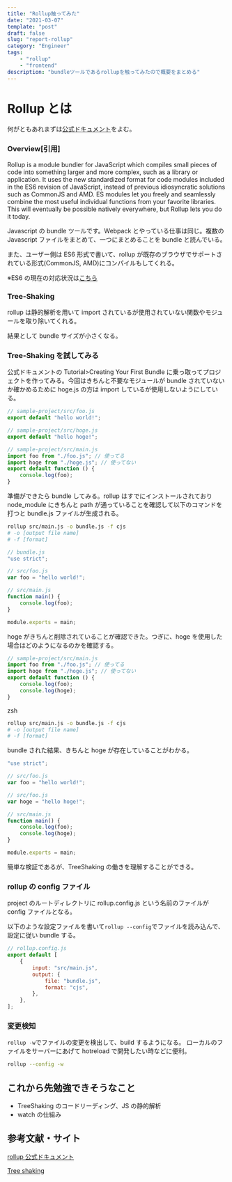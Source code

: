 ```yaml
---
title: "Rollup触ってみた"
date: "2021-03-07"
template: "post"
draft: false
slug: "report-rollup"
category: "Engineer"
tags:
    - "rollup"
    - "frontend"
description: "bundleツールであるrollupを触ってみたので概要をまとめる"
---
```


# Rollup とは

何がともあれまずは[公式ドキュメント](https://rollupjs.org/guide/en/)をよむ。

### Overview[引用]

Rollup is a module bundler for JavaScript which compiles small pieces of code into something larger and more complex, such as a library or application. It uses the new standardized format for code modules included in the ES6 revision of JavaScript, instead of previous idiosyncratic solutions such as CommonJS and AMD. ES modules let you freely and seamlessly combine the most useful individual functions from your favorite libraries. This will eventually be possible natively everywhere, but Rollup lets you do it today.

Javascript の bundle ツールです。Webpack とやっている仕事は同じ。複数の Javascript ファイルをまとめて、一つにまとめることを bundle と読んでいる。

また、ユーザー側は ES6 形式で書いて、rollup が既存のブラウザでサポートされている形式(CommonJS, AMD)にコンパイルもしてくれる。

※ES6 の現在の対応状況は[こちら](https://kangax.github.io/compat-table/es6/)

### Tree-Shaking

rollup は静的解析を用いて import されているが使用されていない関数やモジュールを取り除いてくれる。

結果として bundle サイズが小さくなる。

### Tree-Shaking を試してみる

公式ドキュメントの Tutorial>Creating Your First Bundle に乗っ取ってプロジェクトを作ってみる。今回はきちんと不要なモジュールが bundle されていないか確かめるために hoge.js の方は import しているが使用しないようにしている。

```js
// sample-project/src/foo.js
export default "hello world!";
```

```js
// sample-project/src/hoge.js
export default "hello hoge!";
```

```js
// sample-project/src/main.js
import foo from "./foo.js"; // 使ってる
import hoge from "./hoge.js"; // 使ってない
export default function () {
    console.log(foo);
}
```

準備ができたら bundle してみる。rollup はすでにインストールされており node_module にきちんと path が通っていることを確認して以下のコマンドを打つと bundle.js ファイルが生成される。

```zsh
rollup src/main.js -o bundle.js -f cjs
# -o [output file name]
# -f [format]
```

```js
// bundle.js
"use strict";

// src/foo.js
var foo = "hello world!";

// src/main.js
function main() {
    console.log(foo);
}

module.exports = main;
```

hoge がきちんと削除されていることが確認できた。つぎに、hoge を使用した場合はどのようになるのかを確認する。

```js
// sample-project/src/main.js
import foo from "./foo.js"; // 使ってる
import hoge from "./hoge.js"; // 使ってない
export default function () {
    console.log(foo);
    console.log(hoge);
}
```

zsh

```zsh
rollup src/main.js -o bundle.js -f cjs
# -o [output file name]
# -f [format]
```

bundle された結果、きちんと hoge が存在していることがわかる。

```js
"use strict";

// src/foo.js
var foo = "hello world!";

// src/foo.js
var hoge = "hello hoge!";

// src/main.js
function main() {
    console.log(foo);
    console.log(hoge);
}

module.exports = main;
```

簡単な検証であるが、TreeShaking の働きを理解することができる。

### rollup の config ファイル

project のルートディレクトリに rollup.config.js という名前のファイルが config ファイルとなる。

以下のような設定ファイルを書いて`rollup --config`でファイルを読み込んで、設定に従い bundle する。

```js
// rollup.config.js
export default [
    {
        input: "src/main.js",
        output: {
            file: "bundle.js",
            format: "cjs",
        },
    },
];
```

### 変更検知

`rollup -w`でファイルの変更を検出して、build するようになる。
ローカルのファイルをサーバーにあげて hotreload で開発したい時などに便利。

```zsh
rollup --config -w
```

## これから先勉強できそうなこと

-   TreeShaking のコードリーディング、JS の静的解析
-   watch の仕組み

## 参考文献・サイト

[rollup 公式ドキュメント](https://rollupjs.org/guide/en/)

[Tree shaking](https://developer.mozilla.org/ja/docs/Glossary/Tree_shaking)
